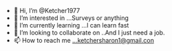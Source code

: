 - 👋 Hi, I’m @Ketcher1977
- 👀 I’m interested in ...Surveys or anything
- 🌱 I’m currently learning ...I can learn fast
- 💞️ I’m looking to collaborate on ..And I just need a job.
- 📫 How to reach me ...ketchersharon1@gmail.con

<!---
Ketcher1977/Ketcher1977 is a ✨ special ✨ repository because its `README.md` (this file) appears on your GitHub profile.
You can click the Preview link to take a look at your changes.
--->
